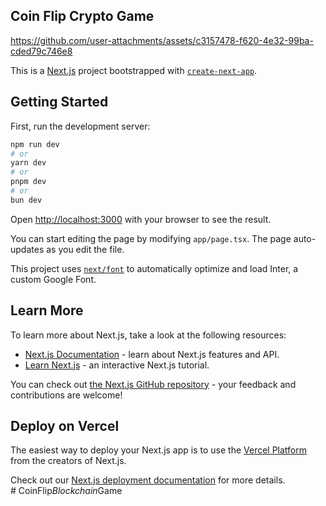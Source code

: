 ## Coin Flip Crypto Game  

https://github.com/user-attachments/assets/c3157478-f620-4e32-99ba-cded79c746e8



This is a [Next.js](https://nextjs.org/) project bootstrapped with [`create-next-app`](https://github.com/vercel/next.js/tree/canary/packages/create-next-app).

## Getting Started  

First, run the development server:  

```bash
npm run dev
# or
yarn dev
# or
pnpm dev
# or
bun dev
```
  
Open [http://localhost:3000](http://localhost:3000) with your browser to see the result.  

You can start editing the page by modifying `app/page.tsx`. The page auto-updates as you edit the file.  

This project uses [`next/font`](https://nextjs.org/docs/basic-features/font-optimization) to automatically optimize and load Inter, a custom Google Font.  

## Learn More  

To learn more about Next.js, take a look at the following resources:  

- [Next.js Documentation](https://nextjs.org/docs) - learn about Next.js features and API.  
- [Learn Next.js](https://nextjs.org/learn) - an interactive Next.js tutorial.  
 
You can check out [the Next.js GitHub repository](https://github.com/vercel/next.js/) - your feedback and contributions are welcome!  

## Deploy on Vercel  

The easiest way to deploy your Next.js app is to use the [Vercel Platform](https://vercel.com/new?utm_medium=default-template&filter=next.js&utm_source=create-next-app&utm_campaign=create-next-app-readme) from the creators of Next.js.  

Check out our [Next.js deployment documentation](https://nextjs.org/docs/deployment) for more details.  
#   C o i n F l i p _ B l o c k c h a i n _ G a m e    
 
 
